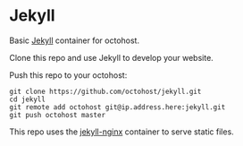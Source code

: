 Jekyll
====

Basic [Jekyll](http://jekyllrb.com/) container for octohost.

Clone this repo and use Jekyll to develop your website.

Push this repo to your octohost:

```
git clone https://github.com/octohost/jekyll.git
cd jekyll
git remote add octohost git@ip.address.here:jekyll.git
git push octohost master
```

This repo uses the [jekyll-nginx](https://github.com/octohost/jekyll-nginx) container to serve static files.
